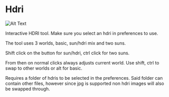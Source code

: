# Hdri

![Alt Text](gifs/hdri.gif)

Interactive HDRI tool. Make sure you select an hdri in preferences to use.

The tool uses 3 worlds, basic, sun/hdri mix and two suns.

Shift click on the button for sun/hdri, ctrl click for two suns.

From then on normal clicks always adjusts current world. Use shift, ctrl to swap to other worlds or alt for basic.

Requires a folder of hdris to be selected in the preferences. Said folder can contain other files, however since jpg is supported non hdri images will also be swapped through.
